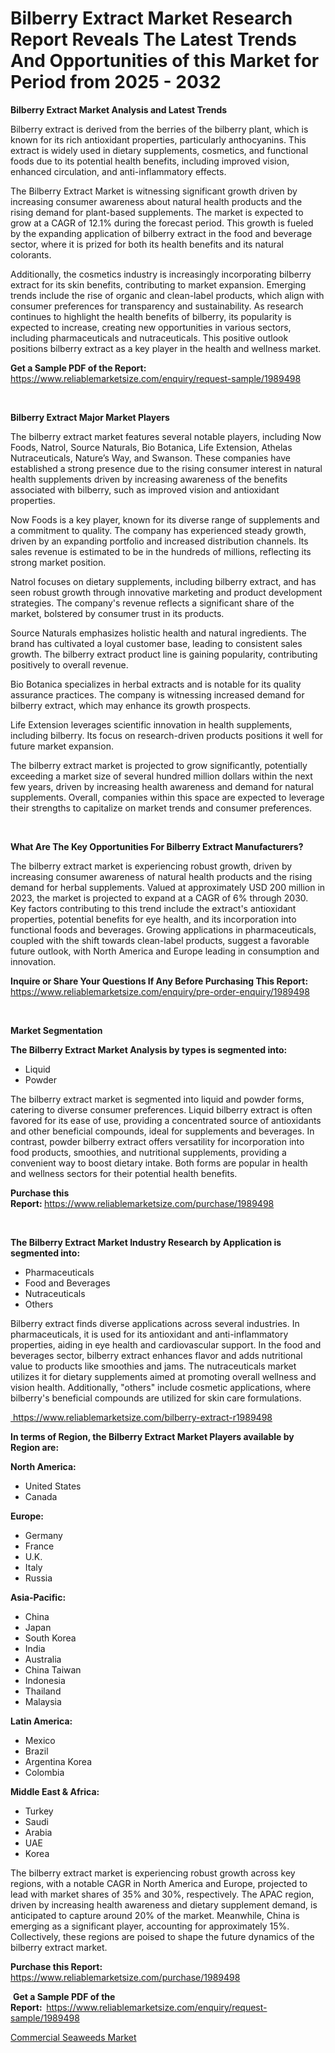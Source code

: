 <p><h1>Bilberry Extract Market Research Report Reveals The Latest Trends And Opportunities of this Market for Period from 2025 - 2032</h1></p><p><strong>Bilberry Extract Market Analysis and Latest Trends</strong></p>
<p><p>Bilberry extract is derived from the berries of the bilberry plant, which is known for its rich antioxidant properties, particularly anthocyanins. This extract is widely used in dietary supplements, cosmetics, and functional foods due to its potential health benefits, including improved vision, enhanced circulation, and anti-inflammatory effects.</p><p>The Bilberry Extract Market is witnessing significant growth driven by increasing consumer awareness about natural health products and the rising demand for plant-based supplements. The market is expected to grow at a CAGR of 12.1% during the forecast period. This growth is fueled by the expanding application of bilberry extract in the food and beverage sector, where it is prized for both its health benefits and its natural colorants. </p><p>Additionally, the cosmetics industry is increasingly incorporating bilberry extract for its skin benefits, contributing to market expansion. Emerging trends include the rise of organic and clean-label products, which align with consumer preferences for transparency and sustainability. As research continues to highlight the health benefits of bilberry, its popularity is expected to increase, creating new opportunities in various sectors, including pharmaceuticals and nutraceuticals. This positive outlook positions bilberry extract as a key player in the health and wellness market. </p></p>
<p><strong>Get a Sample PDF of the Report:&nbsp;</strong> <a href="https://www.reliablemarketsize.com/enquiry/request-sample/1989498?utm_campaign=3112&utm_medium=2&utm_source=Github&utm_content=ia&utm_term=30032025&utm_id=bilberry-extract">https://www.reliablemarketsize.com/enquiry/request-sample/1989498</a></p>
<p>&nbsp;</p>
<p><strong>Bilberry Extract Major Market Players</strong></p>
<p><p>The bilberry extract market features several notable players, including Now Foods, Natrol, Source Naturals, Bio Botanica, Life Extension, Athelas Nutraceuticals, Nature’s Way, and Swanson. These companies have established a strong presence due to the rising consumer interest in natural health supplements driven by increasing awareness of the benefits associated with bilberry, such as improved vision and antioxidant properties.</p><p>Now Foods is a key player, known for its diverse range of supplements and a commitment to quality. The company has experienced steady growth, driven by an expanding portfolio and increased distribution channels. Its sales revenue is estimated to be in the hundreds of millions, reflecting its strong market position.</p><p>Natrol focuses on dietary supplements, including bilberry extract, and has seen robust growth through innovative marketing and product development strategies. The company's revenue reflects a significant share of the market, bolstered by consumer trust in its products.</p><p>Source Naturals emphasizes holistic health and natural ingredients. The brand has cultivated a loyal customer base, leading to consistent sales growth. The bilberry extract product line is gaining popularity, contributing positively to overall revenue.</p><p>Bio Botanica specializes in herbal extracts and is notable for its quality assurance practices. The company is witnessing increased demand for bilberry extract, which may enhance its growth prospects.</p><p>Life Extension leverages scientific innovation in health supplements, including bilberry. Its focus on research-driven products positions it well for future market expansion.</p><p>The bilberry extract market is projected to grow significantly, potentially exceeding a market size of several hundred million dollars within the next few years, driven by increasing health awareness and demand for natural supplements. Overall, companies within this space are expected to leverage their strengths to capitalize on market trends and consumer preferences.</p></p>
<p>&nbsp;</p>
<p><strong>What Are The Key Opportunities For Bilberry Extract Manufacturers?</strong></p>
<p><p>The bilberry extract market is experiencing robust growth, driven by increasing consumer awareness of natural health products and the rising demand for herbal supplements. Valued at approximately USD 200 million in 2023, the market is projected to expand at a CAGR of 6% through 2030. Key factors contributing to this trend include the extract's antioxidant properties, potential benefits for eye health, and its incorporation into functional foods and beverages. Growing applications in pharmaceuticals, coupled with the shift towards clean-label products, suggest a favorable future outlook, with North America and Europe leading in consumption and innovation.</p></p>
<p><strong>Inquire or Share Your Questions If Any Before Purchasing This Report:</strong> <a href="https://www.reliablemarketsize.com/enquiry/pre-order-enquiry/1989498?utm_campaign=3112&utm_medium=2&utm_source=Github&utm_content=ia&utm_term=30032025&utm_id=bilberry-extract">https://www.reliablemarketsize.com/enquiry/pre-order-enquiry/1989498</a></p>
<p>&nbsp;</p>
<p><strong>Market Segmentation</strong></p>
<p><strong>The Bilberry Extract Market Analysis by types is segmented into:</strong></p>
<p><ul><li>Liquid</li><li>Powder</li></ul></p>
<p><p>The bilberry extract market is segmented into liquid and powder forms, catering to diverse consumer preferences. Liquid bilberry extract is often favored for its ease of use, providing a concentrated source of antioxidants and other beneficial compounds, ideal for supplements and beverages. In contrast, powder bilberry extract offers versatility for incorporation into food products, smoothies, and nutritional supplements, providing a convenient way to boost dietary intake. Both forms are popular in health and wellness sectors for their potential health benefits.</p></p>
<p><strong>Purchase this Report:&nbsp;</strong><a href="https://www.reliablemarketsize.com/purchase/1989498?utm_campaign=3112&utm_medium=2&utm_source=Github&utm_content=ia&utm_term=30032025&utm_id=bilberry-extract">https://www.reliablemarketsize.com/purchase/1989498</a></p>
<p>&nbsp;</p>
<p><strong>The Bilberry Extract Market Industry Research by Application is segmented into:</strong></p>
<p><ul><li>Pharmaceuticals</li><li>Food and Beverages</li><li>Nutraceuticals</li><li>Others</li></ul></p>
<p><p>Bilberry extract finds diverse applications across several industries. In pharmaceuticals, it is used for its antioxidant and anti-inflammatory properties, aiding in eye health and cardiovascular support. In the food and beverages sector, bilberry extract enhances flavor and adds nutritional value to products like smoothies and jams. The nutraceuticals market utilizes it for dietary supplements aimed at promoting overall wellness and vision health. Additionally, "others" include cosmetic applications, where bilberry's beneficial compounds are utilized for skin care formulations.</p></p>
<p><a href="https://www.reliablemarketsize.com/bilberry-extract-r1989498?utm_campaign=3112&utm_medium=2&utm_source=Github&utm_content=ia&utm_term=30032025&utm_id=bilberry-extract">&nbsp;https://www.reliablemarketsize.com/bilberry-extract-r1989498</a></p>
<p><strong>In terms of Region, the Bilberry Extract Market Players available by Region are:</strong></p>
<p>
    <p> <strong> North America: </strong>
        <ul>
            <li>United States</li>
            <li>Canada</li>
        </ul>
        </p> 
    <p> <strong> Europe: </strong>
        <ul>
            <li>Germany</li>
            <li>France</li>
            <li>U.K.</li>
            <li>Italy</li>
            <li>Russia</li>
        </ul>
        </p> 
    <p> <strong> Asia-Pacific: </strong>
        <ul>
            <li>China</li>
            <li>Japan</li>
            <li>South Korea</li>
            <li>India</li>
            <li>Australia</li>
            <li>China Taiwan</li>
            <li>Indonesia</li>
            <li>Thailand</li>
            <li>Malaysia</li>
        </ul>
        </p> 
    <p> <strong> Latin America: </strong>
        <ul>
            <li>Mexico</li>
            <li>Brazil</li>
            <li>Argentina Korea</li>
            <li>Colombia</li>
        </ul>
        </p> 
    <p> <strong> Middle East & Africa: </strong>
        <ul>
            <li>Turkey</li>
            <li>Saudi</li>
            <li>Arabia</li>
            <li>UAE</li>
            <li>Korea</li>
        </ul>
    </p>
    </p>
<p><p>The bilberry extract market is experiencing robust growth across key regions, with a notable CAGR in North America and Europe, projected to lead with market shares of 35% and 30%, respectively. The APAC region, driven by increasing health awareness and dietary supplement demand, is anticipated to capture around 20% of the market. Meanwhile, China is emerging as a significant player, accounting for approximately 15%. Collectively, these regions are poised to shape the future dynamics of the bilberry extract market.</p></p>
<p><strong>Purchase this Report: </strong><a href="https://www.reliablemarketsize.com/purchase/1989498?utm_campaign=3112&utm_medium=2&utm_source=Github&utm_content=ia&utm_term=30032025&utm_id=bilberry-extract">https://www.reliablemarketsize.com/purchase/1989498</a></p>
<p>&nbsp;<strong>Get a Sample PDF of the Report:&nbsp;&nbsp;</strong><a href="https://www.reliablemarketsize.com/enquiry/request-sample/1989498?utm_campaign=3112&utm_medium=2&utm_source=Github&utm_content=ia&utm_term=30032025&utm_id=bilberry-extract">https://www.reliablemarketsize.com/enquiry/request-sample/1989498</a></p>
<p><strong></strong></p>
<p><p><a href="https://github.com/awalinfucci/Market-Research-Report-List-1/blob/main/commercial-seaweeds-market.md?utm_campaign=3112&utm_medium=2&utm_source=Github&utm_content=ia&utm_term=30032025&utm_id=bilberry-extract">Commercial Seaweeds Market</a></p></p>